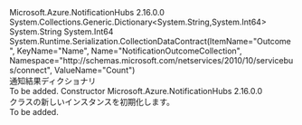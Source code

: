 <Type Name="NotificationOutcomeCollection" FullName="Microsoft.Azure.NotificationHubs.NotificationOutcomeCollection">
  <TypeSignature Language="C#" Value="public sealed class NotificationOutcomeCollection : System.Collections.Generic.Dictionary&lt;string,long&gt;" />
  <TypeSignature Language="ILAsm" Value=".class public auto ansi sealed beforefieldinit NotificationOutcomeCollection extends System.Collections.Generic.Dictionary`2&lt;string, int64&gt;" />
  <TypeSignature Language="DocId" Value="T:Microsoft.Azure.NotificationHubs.NotificationOutcomeCollection" />
  <TypeSignature Language="VB.NET" Value="Public NotInheritable Class NotificationOutcomeCollection&#xA;Inherits Dictionary(Of String, Long)" />
  <TypeSignature Language="F#" Value="type NotificationOutcomeCollection = class&#xA;    inherit Dictionary&lt;string, int64&gt;" />
  <AssemblyInfo>
    <AssemblyName>Microsoft.Azure.NotificationHubs</AssemblyName>
    <AssemblyVersion>2.16.0.0</AssemblyVersion>
  </AssemblyInfo>
  <Base>
    <BaseTypeName>System.Collections.Generic.Dictionary&lt;System.String,System.Int64&gt;</BaseTypeName>
    <BaseTypeArguments>
      <BaseTypeArgument TypeParamName="!0">System.String</BaseTypeArgument>
      <BaseTypeArgument TypeParamName="!1">System.Int64</BaseTypeArgument>
    </BaseTypeArguments>
  </Base>
  <Interfaces />
  <Attributes>
    <Attribute>
      <AttributeName>System.Runtime.Serialization.CollectionDataContract(ItemName="Outcome", KeyName="Name", Name="NotificationOutcomeCollection", Namespace="http://schemas.microsoft.com/netservices/2010/10/servicebus/connect", ValueName="Count")</AttributeName>
    </Attribute>
  </Attributes>
  <Docs>
    <summary>
            通知結果ディクショナリ
            </summary>
    <remarks>To be added.</remarks>
  </Docs>
  <Members>
    <Member MemberName=".ctor">
      <MemberSignature Language="C#" Value="public NotificationOutcomeCollection ();" />
      <MemberSignature Language="ILAsm" Value=".method public hidebysig specialname rtspecialname instance void .ctor() cil managed" />
      <MemberSignature Language="DocId" Value="M:Microsoft.Azure.NotificationHubs.NotificationOutcomeCollection.#ctor" />
      <MemberSignature Language="VB.NET" Value="Public Sub New ()" />
      <MemberType>Constructor</MemberType>
      <AssemblyInfo>
        <AssemblyName>Microsoft.Azure.NotificationHubs</AssemblyName>
        <AssemblyVersion>2.16.0.0</AssemblyVersion>
      </AssemblyInfo>
      <Parameters />
      <Docs>
        <summary>
            <see cref="T:Microsoft.Azure.NotificationHubs.NotificationOutcomeCollection" /> クラスの新しいインスタンスを初期化します。
            </summary>
        <remarks>To be added.</remarks>
      </Docs>
    </Member>
  </Members>
</Type>